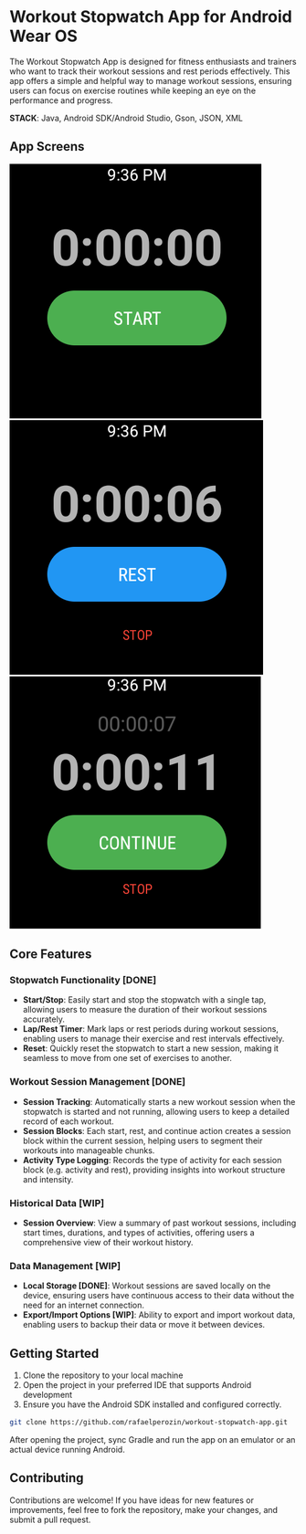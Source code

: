 # Workout Stopwatch App for Android Wear OS

The Workout Stopwatch App is designed for fitness enthusiasts and trainers who want to track their workout sessions and rest periods effectively. This app offers a simple and helpful way to manage workout sessions, ensuring users can focus on exercise routines while keeping an eye on the performance and progress.

**STACK**: Java, Android SDK/Android Studio, Gson, JSON, XML

## App Screens

![Screen 1: Start a new Session](https://github.com/rafaelperozin/workout-stopwatch-app/blob/main/readme/screen1.png)
![Screen 2: Give a break, use rest button](https://github.com/rafaelperozin/workout-stopwatch-app/blob/main/readme/screen2.png)
![Screen 3: Continue the workout](https://github.com/rafaelperozin/workout-stopwatch-app/blob/main/readme/screen3.png)

## Core Features

### Stopwatch Functionality [DONE]

- **Start/Stop**: Easily start and stop the stopwatch with a single tap, allowing users to measure the duration of their workout sessions accurately.
- **Lap/Rest Timer**: Mark laps or rest periods during workout sessions, enabling users to manage their exercise and rest intervals effectively.
- **Reset**: Quickly reset the stopwatch to start a new session, making it seamless to move from one set of exercises to another.

### Workout Session Management [DONE]

- **Session Tracking**: Automatically starts a new workout session when the stopwatch is started and not running, allowing users to keep a detailed record of each workout.
- **Session Blocks**: Each start, rest, and continue action creates a session block within the current session, helping users to segment their workouts into manageable chunks.
- **Activity Type Logging**: Records the type of activity for each session block (e.g. activity and rest), providing insights into workout structure and intensity.

### Historical Data [WIP]

- **Session Overview**: View a summary of past workout sessions, including start times, durations, and types of activities, offering users a comprehensive view of their workout history.

### Data Management [WIP]

- **Local Storage [DONE]**: Workout sessions are saved locally on the device, ensuring users have continuous access to their data without the need for an internet connection.
- **Export/Import Options [WIP]**: Ability to export and import workout data, enabling users to backup their data or move it between devices.

## Getting Started

1. Clone the repository to your local machine
2. Open the project in your preferred IDE that supports Android development
3. Ensure you have the Android SDK installed and configured correctly.

```bash
git clone https://github.com/rafaelperozin/workout-stopwatch-app.git
```

After opening the project, sync Gradle and run the app on an emulator or an actual device running Android.

## Contributing

Contributions are welcome! If you have ideas for new features or improvements, feel free to fork the repository, make your changes, and submit a pull request.
